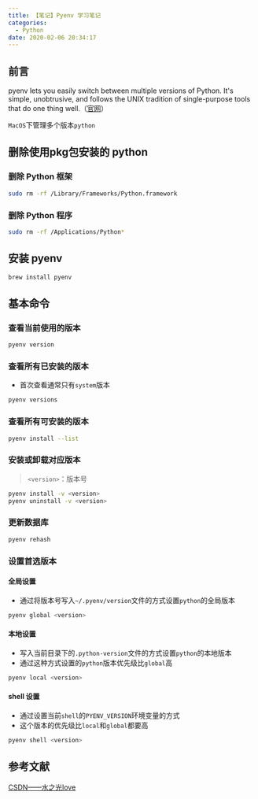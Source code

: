 ```yaml
---
title: 【笔记】Pyenv 学习笔记
categories:
  - Python
date: 2020-02-06 20:34:17
---
```


## 前言

pyenv lets you easily switch between multiple versions of Python. It's simple, unobtrusive, and follows the UNIX tradition of single-purpose tools that do one thing well.（[官网](https://github.com/pyenv/pyenv)）

`MacOS`下管理多个版本`python`

<!-- more -->

## 删除使用pkg包安装的 python

### 删除 Python 框架

``` sh
sudo rm -rf /Library/Frameworks/Python.framework
```

### 删除 Python 程序

``` sh
sudo rm -rf /Applications/Python*
```

## 安装 pyenv

``` sh
brew install pyenv
```

## 基本命令

### 查看当前使用的版本

``` sh
pyenv version
```

### 查看所有已安装的版本

- 首次查看通常只有`system`版本

``` sh
pyenv versions
```

### 查看所有可安装的版本

``` sh
pyenv install --list
```

### 安装或卸载对应版本

> `<version>`：版本号

``` sh
pyenv install -v <version>
pyenv uninstall -v <version>
```

### 更新数据库

``` sh
pyenv rehash
```

### 设置首选版本

#### 全局设置

- 通过将版本号写入`~/.pyenv/version`文件的方式设置`python`的全局版本

``` sh
pyenv global <version>
```

#### 本地设置

- 写入当前目录下的`.python-version`文件的方式设置`python`的本地版本
- 通过这种方式设置的`python`版本优先级比`global`高

``` sh
pyenv local <version>
```

#### shell 设置

- 通过设置当前`shell`的`PYENV_VERSION`环境变量的方式
- 这个版本的优先级比`local`和`global`都要高

``` sh
pyenv shell <version>
```

## 参考文献

[CSDN——水之光love](https://blog.csdn.net/coding_dong/article/details/80343756)

